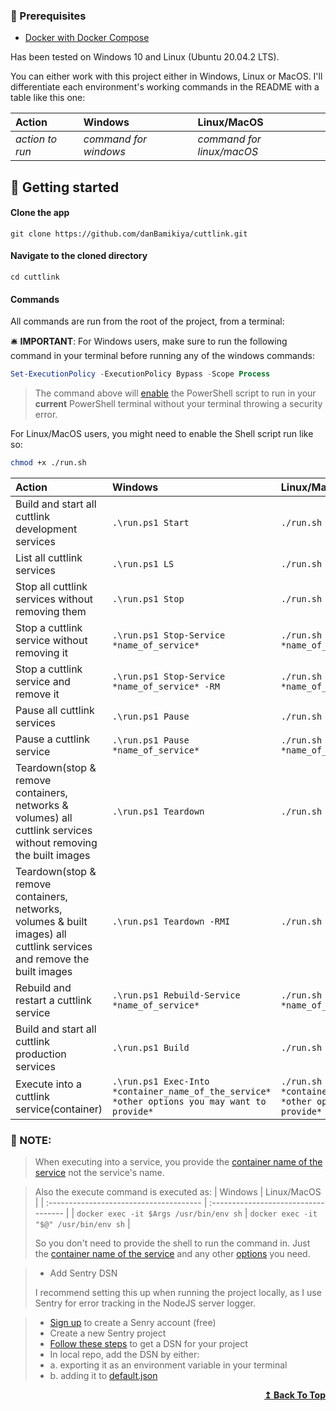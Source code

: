 <h3 id="header"> 🌱 Prerequisites </h3>

- [Docker with Docker Compose](https://docs.docker.com/get-docker/)

Has been tested on Windows 10 and Linux (Ubuntu 20.04.2 LTS).

You can either work with this project either in Windows, Linux or MacOS. I'll differentiate each environment's working commands in the README with a table like this one:

| Action          | Windows               | Linux/MacOS               |
| :-------------- | :-------------------- | :------------------------ |
| _action to run_ | _command for windows_ | _command for linux/macOS_ |

## 🏁 Getting started

#### Clone the app

```
git clone https://github.com/danBamikiya/cuttlink.git
```

#### Navigate to the cloned directory

```
cd cuttlink
```

#### Commands

All commands are run from the root of the project, from a terminal:

🛎️ **IMPORTANT**: For Windows users, make sure to run the following command in your terminal before running any of the windows commands:

```ps1
Set-ExecutionPolicy -ExecutionPolicy Bypass -Scope Process
```

> The command above will [enable](https:/go.microsoft.com/fwlink/?LinkID=135170) the PowerShell script to run in your **current** PowerShell terminal without your terminal throwing a security error.

For Linux/MacOS users, you might need to enable the Shell script run like so:

```sh
chmod +x ./run.sh
```

| Action                                                                                                                 | Windows                                                                                       | Linux/MacOS                                                                                  |
| :--------------------------------------------------------------------------------------------------------------------- | :-------------------------------------------------------------------------------------------- | :------------------------------------------------------------------------------------------- |
| Build and start all cuttlink development services                                                                      | `.\run.ps1 Start`                                                                             | `./run.sh start`                                                                             |
| List all cuttlink services                                                                                             | `.\run.ps1 LS`                                                                                | `./run.sh ls`                                                                                |
| Stop all cuttlink services without removing them                                                                       | `.\run.ps1 Stop`                                                                              | `./run.sh stop`                                                                              |
| Stop a cuttlink service without removing it                                                                            | `.\run.ps1 Stop-Service *name_of_service*`                                                    | `./run.sh stop_service *name_of_service*`                                                    |
| Stop a cuttlink service and remove it                                                                                  | `.\run.ps1 Stop-Service *name_of_service* -RM`                                                | `./run.sh stop_service *name_of_service* RM=true`                                            |
| Pause all cuttlink services                                                                                            | `.\run.ps1 Pause`                                                                             | `./run.sh pause`                                                                             |
| Pause a cuttlink service                                                                                               | `.\run.ps1 Pause *name_of_service*`                                                           | `./run.sh pause *name_of_service*`                                                           |
| Teardown(stop & remove containers, networks & volumes) all cuttlink services without removing the built images         | `.\run.ps1 Teardown`                                                                          | `./run.sh teardown`                                                                          |
| Teardown(stop & remove containers, networks, volumes & built images) all cuttlink services and remove the built images | `.\run.ps1 Teardown -RMI`                                                                     | `./run.sh teardown RMI=true`                                                                 |
| Rebuild and restart a cuttlink service                                                                                 | `.\run.ps1 Rebuild-Service *name_of_service*`                                                 | `./run.sh rebuild_service *name_of_service*`                                                 |
| Build and start all cuttlink production services                                                                       | `.\run.ps1 Build`                                                                             | `./run.sh build`                                                                             |
| Execute into a cuttlink service(container)                                                                             | `.\run.ps1 Exec-Into *container_name_of_the_service* *other options you may want to provide*` | `./run.sh exec_into *container_name_of_the_service* *other options you may want to provide*` |

### 📑 NOTE:

> When executing into a service, you provide the [container name of the service](./docker-compose.yml) not the service's name.

> Also the execute command is executed as:
> | Windows | Linux/MacOS |
> | :-------------------------------------- | :----------------------------------- |
> | `docker exec -it $Args /usr/bin/env sh` | `docker exec -it "$@" /usr/bin/env sh` |
>
> So you don't need to provide the shell to run the command in. Just the [container name of the service](./docker-compose.yml) and any other [options](https://docs.docker.com/compose/reference/exec/) you need.

> - Add Sentry DSN
>
> I recommend setting this up when running the project locally, as I use Sentry for error tracking in the NodeJS server logger.

> - [Sign up](https://sentry.io/signup?plan=am1_f&referrer=pricing) to create a Senry account (free)
> - Create a new Sentry project
> - [Follow these steps](https://docs.sentry.io/product/sentry-basics/dsn-explainer/#where-to-find-your-dsn) to get a DSN for your project
> - In local repo, add the DSN by either:
> - a. exporting it as an environment variable in your terminal
> - b. adding it to [default.json](./server/src/config/default.json)

<div align="right">
    <b><a href="#header">↥ Back To Top</a></b>
</div>
